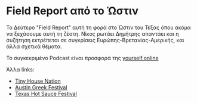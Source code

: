 # Field Report από το Ώστιν

Το Δεύτερο "Field Report" αυτή τη φορά στο Ώστιν του Τέξας όπου ακόμα να ξεχάσουμε αυτή τη ζέστη. Νίκος ρωτάει Δημήτρης απαντάει και η συζήτηση εκτρέπεται σε συγκρίσεις Ευρώπης-Βρετανίας-Αμερικής, και άλλα σχετικά θέματα.

Το συγκεκριμένο Podcast είναι προσφορά της [yourself.online](https://yourself.online/feta)

Άλλα links:

- [Tiny House Nation](https://www.netflix.com/gb/title/81016914)
- [Austin Greek Festival](https://www.austingreekfestival.com/)
- [Texas Hot Sauce Festival](http://texashotsaucefestival.com/)

